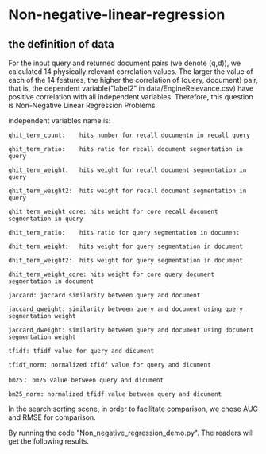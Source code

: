 # Non-negative-linear-regression
## the definition of data
  For the input query and returned document pairs (we denote (q,d)), we calculated 14 physically relevant correlation values. The larger the value of each of the 14 features, the higher the correlation of (query, document) pair, that is, the dependent variable("label2" in data/EngineRelevance.csv) have positive correlation with all independent variables. Therefore, this question is Non-Negative Linear Regression Problems.

independent variables name is: 

    qhit_term_count:    hits number for recall documentn in recall query
    
    qhit_term_ratio:    hits ratio for recall document segmentation in query

    qhit_term_weight:   hits weight for recall document segmentation in query

    qhit_term_weight2:  hits weight for recall document segmentation in query

    qhit_term_weight_core: hits weight for core recall document segmentation in query

    dhit_term_ratio:    hits ratio for query segmentation in document

    dhit_term_weight:   hits weight for query segmentation in document
    
    dhit_term_weight2:  hits weight for query segmentation in document
    
    dhit_term_weight_core: hits weight for core query document segmentation in document
    
    jaccard: jaccard similarity between query and document
    
    jaccard_qweight: similarity between query and document using query segmentation weight
    
    jaccard_dweight: similarity between query and document using document segmentation weight

    tfidf: tfidf value for query and dicument
    
    tfidf_norm: normalized tfidf value for query and dicument
    
    bm25： bm25 value between query and dicument
    
    bm25_norm: normalized tfidf value between query and dicument
    
In the search sorting scene, in order to facilitate comparison, we chose AUC and RMSE for comparison.

By running the code "Non_negative_regression_demo.py". The readers will get the following results.

